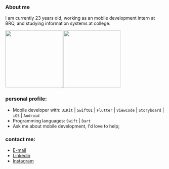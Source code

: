 ### About me

<!-- <img align="right" alt="GIF" src="https://media1.giphy.com/media/USV0ym3bVWQJJmNu3N/giphy.gif?cid=ecf05e47ctyu8c1agu29abhvmujsvyrqp94k39bip16u1ecw&rid=giphy.gif&ct=g" width="200" height="200" /> -->

I am currently 23 years old, working as an mobile development intern at BRQ, and studying information systems at college.

<div>
  <a href="https://github.com/alexfelipe">
    <img height="180em" src="https://github-readme-stats.vercel.app/api/top-langs/?username=AlexBitar80&layout=compact&theme=radical" />
    <img height="180em" src="https://github-readme-stats.vercel.app/api?username=AlexBitar80&show_icons=true&theme=radical" />
  </a>
</div>

### personal profile:

- Mobile developer with: ```UIKit``` | ```SwiftUI``` | ```Flutter``` | ```ViewCode``` | ```Storyboard``` | ```iOS``` | ```Android```
- Programming languages: ```Swift``` | ```Dart```
- Ask me about mobile development, I'd love to help;

### contact me:

- [E-mail](mailto:joaoalexandre.bitar@gmail.com)
- [Linkedin](www.linkedin.com/in/joaoalexandrebitar)
- [Instagram](https://www.instagram.com/joao.alexandreb/)
